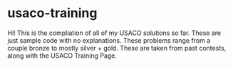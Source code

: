 # usaco-training

Hi! This is the compliation of all of my USACO solutions so far. These are just sample code with no explanations. These problems range from a couple bronze to mostly silver + gold. These are taken from past contests, along with the USACO Training Page.
